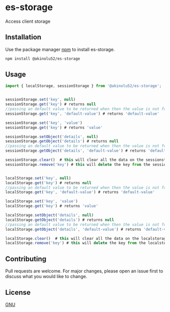 # es-storage

Access client storage

## Installation

Use the package manager [npm](https://pip.pypa.io/en/stable/) to install es-storage.

```bash
npm install @akinolu52/es-storage
```

## Usage

```javascript
import { localStorage, sessionStorage } from '@akinolu52/es-storage';


sessionStorage.set('key', null)
sessionStorage.get('key') # returns null
//passing an default value to be returned when then the value is not found
sessionStorage.get('key', 'default-value') # returns 'default-value'

sessionStorage.set('key', 'value')
sessionStorage.get('key') # returns 'value'

sessionStorage.setObject('details', null)
sessionStorage.getObject('details') # returns null
//passing an default value to be returned when then the value is not found
sessionStorage.getObject('details', 'default-value') # returns 'default-value'

sessionStorage.clear()  # this will clear all the data on the sessionstorage
sessionStorage.remove('key') # this will delete the key from the sessionstorage


localStorage.set('key', null)
localStorage.get('key') # returns null
//passing an default value to be returned when then the value is not found
localStorage.get('key', 'default-value') # returns 'default-value'

localStorage.set('key', 'value')
localStorage.get('key') # returns 'value'

localStorage.setObject('details', null)
localStorage.getObject('details') # returns null
//passing an default value to be returned when then the value is not found
localStorage.getObject('details', 'default-value') # returns 'default-value'

localStorage.clear()  # this will clear all the data on the localstorage
localStorage.remove('key') # this will delete the key from the localstorage

```

## Contributing
Pull requests are welcome. For major changes, please open an issue first to discuss what you would like to change.

## License
[GNU](https://www.gnu.org/licenses)